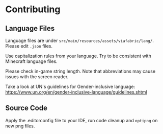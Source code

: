 # Contributing

## Language Files

Language files are under ``src/main/resources/assets/viafabric/lang/``. Please edit ``.json`` files.

Use capitalization rules from your language. Try to be consistent with Minecraft language files.

Please check in-game string length. Note that abbreviations may cause issues with the screen reader.

Take a look at UN's guidelines for Gender-inclusive
language: https://www.un.org/en/gender-inclusive-language/guidelines.shtml

## Source Code

Apply the .editorconfig file to your IDE, run code cleanup and ``optipng`` on new png files.
